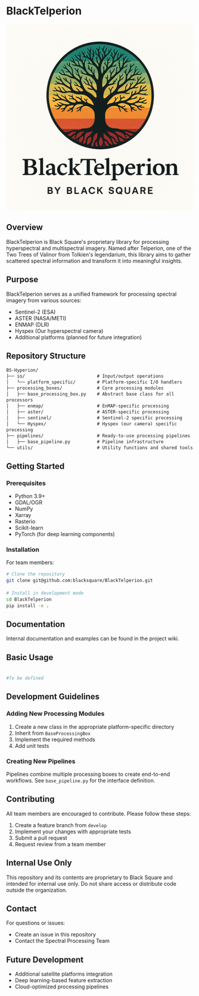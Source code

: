# BlackTelperion

<p align="center">
  <img src="./images/BlackTelperion_Logo.png" alt="BlackTelperion Logo" width="500"/>
</p>

## Overview

BlackTelperion is Black Square's proprietary library for processing hyperspectral and multispectral imagery. Named after Telperion, one of the Two Trees of Valinor from Tolkien's legendarium, this library aims to gather scattered spectral information and transform it into meaningful insights.

## Purpose

BlackTelperion serves as a unified framework for processing spectral imagery from various sources:
- Sentinel-2 (ESA)
- ASTER (NASA/METI)
- ENMAP (DLR)
- Hyspex (Our hyperspectral camera)
- Additional platforms (planned for future integration)

## Repository Structure

```
BS-Hyperion/
├── io/                           # Input/output operations
│   └── platform_specific/        # Platform-specific I/O handlers
├── processing_boxes/             # Core processing modules
│   ├── base_processing_box.py    # Abstract base class for all processors
│   ├── enmap/                    # EnMAP-specific processing
│   ├── aster/                    # ASTER-specific processing
│   ├── sentinel/                 # Sentinel-2 specific processing
│   └── Hyspex/                   # Hyspex (our camera) specific processing
├── pipelines/                    # Ready-to-use processing pipelines
│   ├── base_pipeline.py          # Pipeline infrastructure
└── utils/                        # Utility functions and shared tools
```

## Getting Started

### Prerequisites

- Python 3.9+
- GDAL/OGR
- NumPy
- Xarray
- Rasterio
- Scikit-learn
- PyTorch (for deep learning components)

### Installation

For team members:

```bash
# Clone the repository
git clone git@github.com:blacksquare/BlackTelperion.git

# Install in development mode
cd BlackTelperion
pip install -e .
```

## Documentation

Internal documentation and examples can be found in the project wiki.

## Basic Usage

```python

#To be defined

```

## Development Guidelines

### Adding New Processing Modules

1. Create a new class in the appropriate platform-specific directory
2. Inherit from `BaseProcessingBox`
3. Implement the required methods
4. Add unit tests

### Creating New Pipelines

Pipelines combine multiple processing boxes to create end-to-end workflows. See `base_pipeline.py` for the interface definition.

## Contributing

All team members are encouraged to contribute. Please follow these steps:

1. Create a feature branch from `develop`
2. Implement your changes with appropriate tests
3. Submit a pull request
4. Request review from a team member

## Internal Use Only

This repository and its contents are proprietary to Black Square and intended for internal use only. Do not share access or distribute code outside the organization.

## Contact

For questions or issues:
- Create an issue in this repository
- Contact the Spectral Processing Team

## Future Development

- Additional satellite platforms integration
- Deep learning-based feature extraction
- Cloud-optimized processing pipelines

